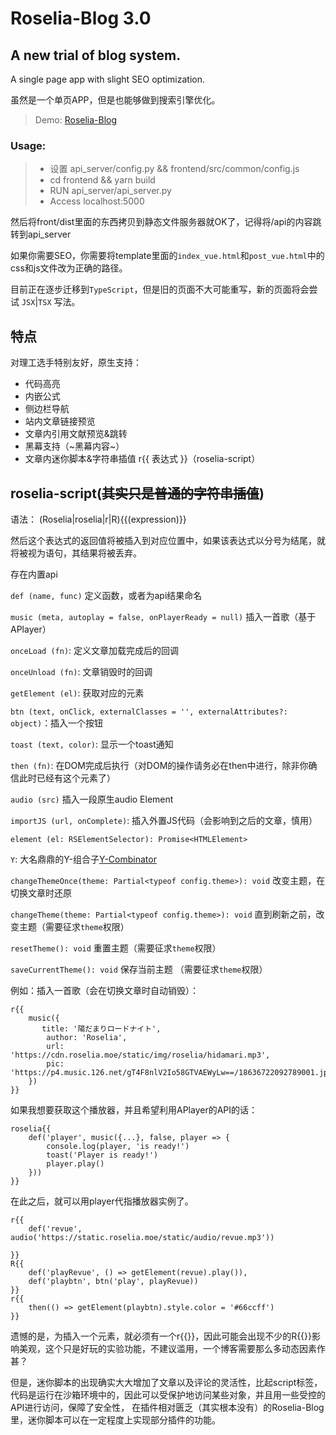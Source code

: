 # Roselia-Blog 3.0
## A new trial of blog system. 

A single page app with slight SEO optimization.

虽然是一个单页APP，但是也能够做到搜索引擎优化。

> Demo: [Roselia-Blog](https://roselia.moe/blog/)

### Usage:
> * 设置 api_server/config.py && frontend/src/common/config.js
> * cd frontend && yarn build
> * RUN api_server/api_server.py
> * Access localhost:5000

然后将front/dist里面的东西拷贝到静态文件服务器就OK了，记得将/api的内容跳转到api_server

如果你需要SEO，你需要将template里面的`index_vue.html`和`post_vue.html`中的css和js文件改为正确的路径。

目前正在逐步迁移到`TypeScript`，但是旧的页面不大可能重写，新的页面将会尝试 `JSX`|`TSX` 写法。

## 特点

对理工选手特别友好，原生支持：

* 代码高亮
* 内嵌公式
* 侧边栏导航
* 站内文章链接预览
* 文章内引用文献预览&跳转
* 黑幕支持（~黑幕内容~）
* 文章内迷你脚本&字符串插值 r{{ 表达式 }}（roselia-script）

## roselia-script(~~其实只是普通的字符串插值~~)

语法： (Roselia|roselia|r|R){{(expression)}}

然后这个表达式的返回值将被插入到对应位置中，如果该表达式以分号为结尾，就将被视为语句，其结果将被丢弃。

存在内置api

`def (name, func)` 定义函数，或者为api结果命名

`music (meta, autoplay = false, onPlayerReady = null)` 插入一首歌（基于APlayer）

`onceLoad (fn)`: 定义文章加载完成后的回调

`onceUnload (fn)`: 文章销毁时的回调

`getElement (el)`: 获取对应的元素

`btn (text, onClick, externalClasses = '', externalAttributes?: object)`：插入一个按钮

`toast (text, color)`: 显示一个toast通知

`then (fn)`: 在DOM完成后执行（对DOM的操作请务必在then中进行，除非你确信此时已经有这个元素了）

`audio (src)` 插入一段原生audio Element

`importJS (url, onComplete)`: 插入外置JS代码（会影响到之后的文章，慎用）

`element (el: RSElementSelector): Promise<HTMLElement>`

`Y`: 大名鼎鼎的Y-组合子[Y-Combinator](https://roselia.moe/blog/post?p=30)

`changeThemeOnce(theme: Partial<typeof config.theme>): void` 改变主题，在切换文章时还原

`changeTheme(theme: Partial<typeof config.theme>): void` 直到刷新之前，改变主题（需要征求`theme`权限）

`resetTheme(): void` 重置主题（需要征求`theme`权限）

`saveCurrentTheme(): void` 保存当前主题 （需要征求`theme`权限）

例如：插入一首歌（会在切换文章时自动销毁）：
```
r{{
    music({
       title: '陽だまりロードナイト',
        author: 'Roselia',
        url: 'https://cdn.roselia.moe/static/img/roselia/hidamari.mp3',
        pic: 'https://p4.music.126.net/gT4F8nlV2Io58GTVAEWyLw==/18636722092789001.jpg'
    })
}}
```

如果我想要获取这个播放器，并且希望利用APlayer的API的话：

```
roselia{{
    def('player', music({...}, false, player => {
        console.log(player, 'is ready!')
        toast('Player is ready!')
        player.play()
    }))
}}
```

在此之后，就可以用player代指播放器实例了。

```
r{{
	def('revue', audio('https://static.roselia.moe/static/audio/revue.mp3'))
    
}}
R{{
    def('playRevue', () => getElement(revue).play()),
    def('playbtn', btn('play', playRevue))
}}
r{{
	then(() => getElement(playbtn).style.color = '#66ccff')
}}
```
遗憾的是，为插入一个元素，就必须有一个r{{}}，因此可能会出现不少的R{{}}影响美观，这个只是好玩的实验功能，不建议滥用，一个博客需要那么多动态因素作甚？

但是，迷你脚本的出现确实大大增加了文章以及评论的灵活性，比起script标签，代码是运行在沙箱环境中的，因此可以受保护地访问某些对象，并且用一些受控的API进行访问，保障了安全性，
在插件相对匮乏（其实根本没有）的Roselia-Blog里，迷你脚本可以在一定程度上实现部分插件的功能。